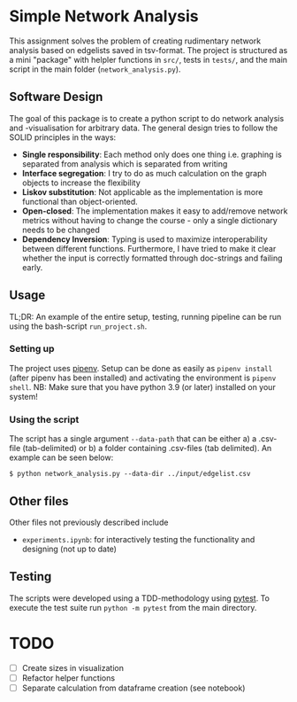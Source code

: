 # Simple Network Analysis
This assignment solves the problem of creating rudimentary network analysis based on edgelists saved in tsv-format. The project is structured as a mini "package" with helpler functions in `src/`, tests in `tests/`, and the main script in the main folder (`network_analysis.py`). 

## Software Design
The goal of this package is to create a python script to do network analysis and -visualisation for arbitrary data. The general design tries to follow the SOLID principles in the ways: 
- **Single responsibility**: Each method only does one thing i.e. graphing is separated from analysis which is separated from writing
- **Interface segregation**: I try to do as much calculation on the graph objects to increase the flexibility
- **Liskov substitution**: Not applicable as the implementation is more functional than object-oriented. 
- **Open-closed**: The implementation makes it easy to add/remove network metrics without having to change the course - only a single dictionary needs to be changed
- **Dependency Inversion**: Typing is used to maximize interoperability between different functions. 
Furthermore, I have tried to make it clear whether the input is correctly formatted through doc-strings and failing early. 

## Usage 
TL;DR: An example of the entire setup, testing, running pipeline can be run using the bash-script `run_project.sh`. 
### Setting up
The project uses [pipenv](https://pipenv-fork.readthedocs.io/en/latest/basics.html). Setup can be done as easily as `pipenv install` (after pipenv has been installed) and activating the environment is `pipenv shell`. NB: Make sure that you have python 3.9 (or later) installed on your system!

### Using the script
The script has a single argument `--data-path` that can be either a) a .csv-file (tab-delimited) or b) a folder containing .csv-files (tab delimited). An example can be seen below:

```console
$ python network_analysis.py --data-dir ../input/edgelist.csv
```

## Other files
Other files not previously described include
- `experiments.ipynb`: for interactively testing the functionality and designing (not up to date)

## Testing
The scripts were developed using a TDD-methodology using [pytest](https://docs.pytest.org/en/7.0.x/). To execute the test suite run `python -m pytest` from the main directory.


# TODO
- [ ] Create sizes in visualization
- [ ] Refactor helper functions
- [ ] Separate calculation from dataframe creation (see notebook)
